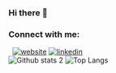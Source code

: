 ### Hi there 👋

<!--
**edakn/edakn** is a ✨ _special_ ✨ repository because its `README.md` (this file) appears on your GitHub profile.

Here are some ideas to get you started:

- 🔭 I’m currently working on ...
- 🌱 I’m currently learning ...
- 👯 I’m looking to collaborate on ...
- 🤔 I’m looking for help with ...
- 💬 Ask me about ...
- 📫 How to reach me: ...
- 😄 Pronouns: ...
- ⚡ Fun fact: ...
-->
### Connect with me:
&nbsp;
[![website](./img/linkedin-dark.svg)](https://www.linkedin.com/in/edaakin#gh-dark-mode-only)
[![linkedin](https://img.shields.io/badge/Linkedin-000000?style=for-the-badge&logo=Linkedin&logoColor=white)](https://www.linkedin.com/in/edaakin/)
<br>
![Github stats 2](https://github-readme-stats.vercel.app/api?username=edakn&show_icons=true&theme=tokyonight) 
![Top Langs](https://github-readme-stats.vercel.app/api/top-langs/?edakn&theme=tokyonight)
